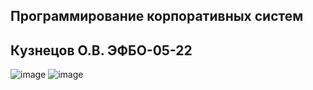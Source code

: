## Программирование корпоративных систем
## Кyзнецов О.В. ЭФБО-05-22
![image](https://github.com/user-attachments/assets/6ad96150-cf74-41b0-a84b-4bedf62feecf)
![image](https://github.com/user-attachments/assets/166d0224-df25-4b03-8088-b4af853adc2d)

